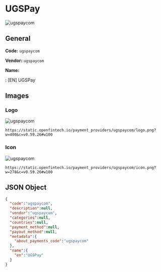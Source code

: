 
# UGSPay 
![ugspaycom](https://static.openfintech.io/payment_providers/ugspaycom/logo.png?w=400&c=v0.59.26#w100)  

## General 
 
**Code:** `ugspaycom` 
 
**Vendor:** `ugspaycom` 
 
**Name:** 
 
:	[EN] UGSPay 
 

## Images 

### Logo 
 
![ugspaycom](https://static.openfintech.io/payment_providers/ugspaycom/logo.png?w=400&c=v0.59.26#w100)  

```
https://static.openfintech.io/payment_providers/ugspaycom/logo.png?w=400&c=v0.59.26#w100
```  

### Icon 
 
![ugspaycom](https://static.openfintech.io/payment_providers/ugspaycom/icon.png?w=278&c=v0.59.26#w100)  

```
https://static.openfintech.io/payment_providers/ugspaycom/icon.png?w=278&c=v0.59.26#w100
```  

## JSON Object 

```json
{
  "code":"ugspaycom",
  "description":null,
  "vendor":"ugspaycom",
  "categories":null,
  "countries":null,
  "payment_method":null,
  "payout_method":null,
  "metadata":{
    "about_payments_code":"ugspaycom"
  },
  "name":{
    "en":"UGSPay"
  }
}
```  
